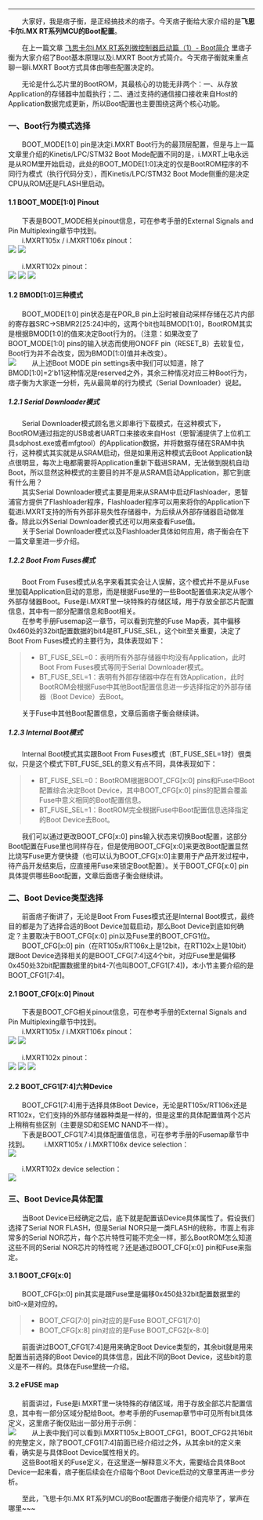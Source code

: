 ----
　　大家好，我是痞子衡，是正经搞技术的痞子。今天痞子衡给大家介绍的是**飞思卡尔i.MX RT系列MCU的Boot配置**。  

　　在上一篇文章 [飞思卡尔i.MX RT系列微控制器启动篇（1）- Boot简介](http://www.cnblogs.com/henjay724/p/9031655.html) 里痞子衡为大家介绍了Boot基本原理以及i.MXRT Boot方式简介。今天痞子衡就来重点聊一聊i.MXRT Boot方式具体由哪些配置决定的。  

　　无论是什么芯片里的BootROM，其最核心的功能无非两个：一、从存放Application的存储器中加载执行；二、通过支持的通信接口接收来自Host的Application数据完成更新，所以Boot配置也主要围绕这两个核心功能。  

### 一、Boot行为模式选择
　　BOOT_MODE[1:0] pin是决定i.MXRT Boot行为的最顶层配置，但是与上一篇文章里介绍的Kinetis/LPC/STM32 Boot Mode配置不同的是，i.MXRT上电永远是从ROM里开始启动，此处的BOOT_MODE[1:0]决定的仅是BootROM程序的不同行为模式（执行代码分支），而Kinetis/LPC/STM32 Boot Mode侧重的是决定CPU从ROM还是FLASH里启动。  
#### 1.1 BOOT_MODE[1:0] Pinout
　　下表是BOOT_MODE相关pinout信息，可在参考手册的External Signals and Pin Multiplexing章节中找到。  
　　i.MXRT105x / i.MXRT106x pinout：  
<img src="http://odox9r8vg.bkt.clouddn.com/image/cnblogs/i.MXRT_Boot_PinMuxIndex.PNG" style="zoom:100%" />
<img src="http://odox9r8vg.bkt.clouddn.com/image/cnblogs/i.MXRT_Boot_PinMuxSRC_1050.PNG" style="zoom:100%" />

　　i.MXRT102x pinout：  
<img src="http://odox9r8vg.bkt.clouddn.com/image/cnblogs/i.MXRT_Boot_PinMuxIndex.PNG" style="zoom:100%" />
<img src="http://odox9r8vg.bkt.clouddn.com/image/cnblogs/i.MXRT_Boot_PinMuxSRC_1020.PNG" style="zoom:100%" />
<img src="http://odox9r8vg.bkt.clouddn.com/image/cnblogs/i.MXRT_Boot_PinMuxSRC_1020_1.PNG" style="zoom:100%" />

#### 1.2 BMOD[1:0]三种模式
　　BOOT_MODE[1:0] pin状态是在POR_B pin上沿时被自动采样存储在芯片内部的寄存器SRC->SBMR2[25:24]中的，这两个bit也叫BMOD[1:0]，BootROM其实是根据BMOD[1:0]的值来决定Boot行为的。（注意：如果改变了BOOT_MODE[1:0] pins的输入状态而使用ONOFF pin（RESET_B）去软复位，Boot行为并不会改变，因为BMOD[1:0]值并未改变）。  
<img src="http://odox9r8vg.bkt.clouddn.com/i.MXRT_Boot_BOOT_MODE_pins_setting.PNG" style="zoom:100%" />
　　从上述Boot MODE pin settings表中我们可以知道，除了BMOD[1:0]=2'b11这种情况是reserved之外，其余三种情况对应三种Boot行为，痞子衡为大家逐一分析，先从最简单的行为模式（Serial Downloader）说起。  

##### 1.2.1 Serial Downloader模式
　　Serial Downloader模式顾名思义即串行下载模式，在这种模式下，BootROM通过指定的USB或者UART口来接收来自Host（恩智浦提供了上位机工具sdphost.exe或者mfgtool）的Application数据，并将数据存储在SRAM中执行，这种模式其实就是从SRAM启动，但是如果用这种模式去Boot Application缺点很明显，每次上电都需要将Application重新下载进SRAM，无法做到脱机自动Boot，所以显然这种模式的主要目的并不是从SRAM启动Application，那它到底有什么用？  
　　其实Serial Downloader模式主要是用来从SRAM中启动Flashloader，恩智浦官方提供了Flashloader程序，Flashloader程序可以用来将你的Application下载进i.MXRT支持的所有外部非易失性存储器中，为后续从外部存储器启动做准备。除此以外Serial Downloader模式还可以用来查看Fuse值。  
　　关于Serial Downloader模式以及Flashloader具体如何应用，痞子衡会在下一篇文章里进一步介绍。  

##### 1.2.2 Boot From Fuses模式
　　Boot From Fuses模式从名字来看其实会让人误解，这个模式并不是从Fuse里加载Application启动的意思，而是根据Fuse里的一些Boot配置值来决定从哪个外部存储器Boot。Fuse是i.MXRT里一块特殊的存储区域，用于存放全部芯片配置信息，其中有一部分配置信息和Boot相关。  
　　在参考手册Fusemap这一章节，可以看到完整的Fuse Map表，其中偏移0x460处的32bit配置数据的bit4是BT_FUSE_SEL，这个bit至关重要，决定了Boot From Fuses模式的主要行为，具体表现如下：  
> * BT_FUSE_SEL=0：表明所有外部存储器中均没有Application，此时Boot From Fuses模式等同于Serial Downloader模式。
> * BT_FUSE_SEL=1：表明有外部存储器中存在有效Application，此时BootROM会根据Fuse中其他Boot配置信息进一步选择指定的外部存储器（Boot Device）去Boot。

　　关于Fuse中其他Boot配置信息，文章后面痞子衡会继续讲。  

##### 1.2.3 Internal Boot模式
　　Internal Boot模式其实跟Boot From Fuses模式（BT_FUSE_SEL=1时）很类似，只是这个模式下BT_FUSE_SEL的意义有点不同，具体表现如下：  
> * BT_FUSE_SEL=0：BootROM根据BOOT_CFG[x:0] pins和Fuse中Boot配置综合决定Boot Device，其中BOOT_CFG[x:0] pins的配置会覆盖Fuse中意义相同的Boot配置信息。
> * BT_FUSE_SEL=1：BootROM完全根据Fuse中Boot配置信息选择指定的Boot Device去Boot。

　　我们可以通过更改BOOT_CFG[x:0] pins输入状态来切换Boot配置，这部分Boot配置在Fuse里也同样存在，但是使用BOOT_CFG[x:0]来更改Boot配置显然比烧写Fuse更方便快捷（也可以认为BOOT_CFG[x:0]主要用于产品开发过程中，待产品开发结束后，应直接用Fuse来锁定Boot配置）。关于BOOT_CFG[x:0] pin具体提供哪些Boot配置，文章后面痞子衡会继续讲。  

### 二、Boot Device类型选择
　　前面痞子衡讲了，无论是Boot From Fuses模式还是Internal Boot模式，最终目的都是为了选择合适的Boot Device加载启动，那么Boot Device到底如何确定？主要取决于BOOT_CFG[x:0] pin以及Fuse里的BOOT_CFG1位。  
　　BOOT_CFG[x:0] pin（在RT105x/RT106x上是12bit，在RT102x上是10bit）跟Boot Device选择相关的是BOOT_CFG[7:4]这4个bit，对应Fuse里是偏移0x450处32bit配置数据里的bit4-7(也叫BOOT_CFG1[7:4])，本小节主要介绍的是BOOT_CFG1[7:4]。  
#### 2.1 BOOT_CFG[x:0] Pinout
　　下表是BOOT_CFG相关pinout信息，可在参考手册的External Signals and Pin Multiplexing章节中找到。  
　　i.MXRT105x / i.MXRT106x pinout：  
<img src="http://odox9r8vg.bkt.clouddn.com/image/cnblogs/i.MXRT_Boot_PinMuxIndex.PNG" style="zoom:100%" />
<img src="http://odox9r8vg.bkt.clouddn.com/image/cnblogs/i.MXRT_Boot_PinMuxSRC_1050_1.PNG" style="zoom:100%" />

　　i.MXRT102x pinout：  
<img src="http://odox9r8vg.bkt.clouddn.com/image/cnblogs/i.MXRT_Boot_PinMuxIndex.PNG" style="zoom:100%" />
<img src="http://odox9r8vg.bkt.clouddn.com/image/cnblogs/i.MXRT_Boot_PinMuxSRC_1020_2.PNG" style="zoom:100%" />
<img src="http://odox9r8vg.bkt.clouddn.com/image/cnblogs/i.MXRT_Boot_PinMuxSRC_1020_3.PNG" style="zoom:100%" />

#### 2.2 BOOT_CFG1[7:4]六种Device
　　BOOT_CFG1[7:4]用于选择具体Boot Device，无论是RT105x/RT106x还是RT102x，它们支持的外部存储器种类是一样的，但是这里的具体配置值两个芯片上稍稍有些区别（主要是SD和SEMC NAND不一样）。  
　　下表是BOOT_CFG1[7:4]具体配置值信息，可在参考手册的Fusemap章节中找到。
　　i.MXRT105x / i.MXRT106x device selection：  
<img src="http://odox9r8vg.bkt.clouddn.com/image/cnblogs/i.MXRT_Boot_BOOTCFG1_1050.PNG" style="zoom:100%" />

　　i.MXRT102x device selection：  
<img src="http://odox9r8vg.bkt.clouddn.com/image/cnblogs/i.MXRT_Boot_BOOTCFG1_1020.PNG" style="zoom:100%" />

### 三、Boot Device具体配置
　　当Boot Device已经确定之后，底下就是配置该Device具体属性了。假设我们选择了Serial NOR FLASH，但是Serial NOR只是一类FLASH的统称，市面上有非常多的Serial NOR芯片，每个芯片特性可能不完全一样，那么BootROM怎么知道这些不同的Serial NOR芯片的特性呢？还是通过BOOT_CFG[x:0] pin和Fuse来指定。  

#### 3.1 BOOT_CFG[x:0]
　　BOOT_CFG[x:0] pin其实是跟Fuse里是偏移0x450处32bit配置数据里的bit0-x是对应的。  
> * BOOT_CFG[7:0] pin对应的是Fuse BOOT_CFG1[7:0]
> * BOOT_CFG[x:8] pin对应的是Fuse BOOT_CFG2[x-8:0]

　　前面讲过BOOT_CFG1[7:4]是用来确定Boot Device类型的，其余bit就是用来配置当前选择的Boot Device的具体信息，因此不同的Boot Device，这些bit的意义是不一样的。具体在Fuse里统一介绍。  

#### 3.2 eFUSE map
　　前面讲过，Fuse是i.MXRT里一块特殊的存储区域，用于存放全部芯片配置信息，其中有一部分区域分配给Boot。参考手册的Fusemap章节中可见所有bit具体定义，这里痞子衡仅贴出一部分用于示例：  
<img src="http://odox9r8vg.bkt.clouddn.com/image/cnblogs/i.MXRT_Boot_Fusemap_1050.PNG" style="zoom:100%" />
　　从上表中我们可以看到i.MXRT105x上BOOT_CFG1，BOOT_CFG2共16bit的完整定义，除了BOOT_CFG1[7:4]前面已经介绍过之外，从其余bit的定义来看，确实是与具体Boot Device属性相关的。  
　　这些Boot相关的Fuse定义，在这里逐一解释意义不大，需要结合具体Boot Device一起来看，痞子衡后续会在介绍每个Boot Device启动的文章里再进一步分析。  

　　至此，飞思卡尔i.MX RT系列MCU的Boot配置痞子衡便介绍完毕了，掌声在哪里~~~ 

